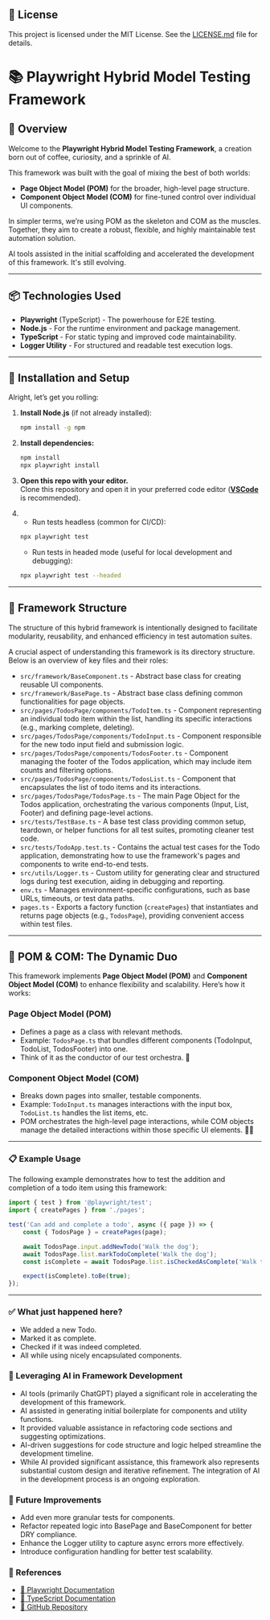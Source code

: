 ## 📄 License
This project is licensed under the MIT License. See the [LICENSE.md](LICENSE.md) file for details.

# 📚 Playwright Hybrid Model Testing Framework

## 🚀 Overview
Welcome to the **Playwright Hybrid Model Testing Framework**, a creation born out of coffee, curiosity, and a sprinkle of AI. 

This framework was built with the goal of mixing the best of both worlds:  
- **Page Object Model (POM)** for the broader, high-level page structure.  
- **Component Object Model (COM)** for fine-tuned control over individual UI components.  

In simpler terms, we’re using POM as the skeleton and COM as the muscles. Together, they aim to create a robust, flexible, and highly maintainable test automation solution. 

AI tools assisted in the initial scaffolding and accelerated the development of this framework. It's still evolving.  

---

## 📦 Technologies Used
- **Playwright** (TypeScript) - The powerhouse for E2E testing.
- **Node.js** - For the runtime environment and package management.  
- **TypeScript** - For static typing and improved code maintainability.  
- **Logger Utility** - For structured and readable test execution logs.  

---

## 💾 Installation and Setup
Alright, let’s get you rolling:  

1. **Install Node.js** (if not already installed):  
    ```bash
    npm install -g npm
    ```

2. **Install dependencies:**  
    ```bash
    npm install
    npx playwright install
    ```

3. **Open this repo with your editor.**  
    Clone this repository and open it in your preferred code editor (**[VSCode](https://code.visualstudio.com/)** is recommended). 

4. * Run tests headless (common for CI/CD):
    ```bash
    npx playwright test
    ```
   * Run tests in headed mode (useful for local development and debugging):
    ```bash
    npx playwright test --headed
    ```
---

## 📂 Framework Structure
The structure of this hybrid framework is intentionally designed to facilitate modularity, reusability, and enhanced efficiency in test automation suites.

A crucial aspect of understanding this framework is its directory structure. Below is an overview of key files and their roles:

* `src/framework/BaseComponent.ts` - Abstract base class for creating reusable UI components.
* `src/framework/BasePage.ts` - Abstract base class defining common functionalities for page objects.
* `src/pages/TodosPage/components/TodoItem.ts` - Component representing an individual todo item within the list, handling its specific interactions (e.g., marking complete, deleting).
* `src/pages/TodosPage/components/TodoInput.ts` - Component responsible for the new todo input field and submission logic.
* `src/pages/TodosPage/components/TodosFooter.ts` - Component managing the footer of the Todos application, which may include item counts and filtering options.
* `src/pages/TodosPage/components/TodosList.ts` - Component that encapsulates the list of todo items and its interactions.
* `src/pages/TodosPage/TodosPage.ts` - The main Page Object for the Todos application, orchestrating the various components (Input, List, Footer) and defining page-level actions.
* `src/tests/TestBase.ts` - A base test class providing common setup, teardown, or helper functions for all test suites, promoting cleaner test code.
* `src/tests/TodoApp.test.ts` - Contains the actual test cases for the Todo application, demonstrating how to use the framework's pages and components to write end-to-end tests.
* `src/utils/Logger.ts` - Custom utility for generating clear and structured logs during test execution, aiding in debugging and reporting.
* `env.ts` - Manages environment-specific configurations, such as base URLs, timeouts, or test data paths.
* `pages.ts` - Exports a factory function (`createPages`) that instantiates and returns page objects (e.g., `TodosPage`), providing convenient access within test files.

---

## 🧩 POM & COM: The Dynamic Duo
This framework implements **Page Object Model (POM)** and **Component Object Model (COM)** to enhance flexibility and scalability. Here’s how it works:  

### **Page Object Model (POM)**
- Defines a page as a class with relevant methods.  
- Example: `TodosPage.ts` that bundles different components (TodoInput, TodoList, TodosFooter) into one.  
- Think of it as the conductor of our test orchestra. 🎻  

### **Component Object Model (COM)**
- Breaks down pages into smaller, testable components.  
- Example: `TodoInput.ts` manages interactions with the input box, `TodoList.ts` handles the list items, etc.  
- POM orchestrates the high-level page interactions, while COM objects manage the detailed interactions within those specific UI elements. 🦸‍♀️

---

### 📋 Example Usage  
The following example demonstrates how to test the addition and completion of a todo item using this framework:

```typescript
import { test } from '@playwright/test';
import { createPages } from './pages';

test('Can add and complete a todo', async ({ page }) => {
    const { TodosPage } = createPages(page);

    await TodosPage.input.addNewTodo('Walk the dog');
    await TodosPage.list.markTodoComplete('Walk the dog');
    const isComplete = await TodosPage.list.isCheckedAsComplete('Walk the dog');

    expect(isComplete).toBe(true);
});

   ```
---

### **✅ What just happened here?**
- We added a new Todo.
- Marked it as complete.
- Checked if it was indeed completed.
- All while using nicely encapsulated components. 

### **🤖 Leveraging AI in Framework Development**
- AI tools (primarily ChatGPT) played a significant role in accelerating the development of this framework.
- AI assisted in generating initial boilerplate for components and utility functions.
- It provided valuable assistance in refactoring code sections and suggesting optimizations.
- AI-driven suggestions for code structure and logic helped streamline the development timeline.
- While AI provided significant assistance, this framework also represents substantial custom design and iterative refinement. The integration of AI in the development process is an ongoing exploration.

### **🔮 Future Improvements**
- Add even more granular tests for components.
- Refactor repeated logic into BasePage and BaseComponent for better DRY compliance.
- Enhance the Logger utility to capture async errors more effectively.
- Introduce configuration handling for better test scalability.

### **📌 References**  
- [📖 Playwright Documentation](https://playwright.dev/)  
- [📖 TypeScript Documentation](https://www.typescriptlang.org/docs/)  
- [📖 GitHub Repository](https://github.com/naghattas/Playwright-Hybrid-Model)  


